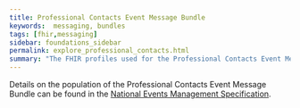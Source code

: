 ```yaml
---
title: Professional Contacts Event Message Bundle
keywords:  messaging, bundles
tags: [fhir,messaging]
sidebar: foundations_sidebar
permalink: explore_professional_contacts.html
summary: "The FHIR profiles used for the Professional Contacts Event Message Bundle"
---
```


Details on the population of the Professional Contacts Event Message Bundle can be found in the [National Events Management Specification](https://developer.nhs.uk/apis/ems-beta/professional_contacts_1.html).
